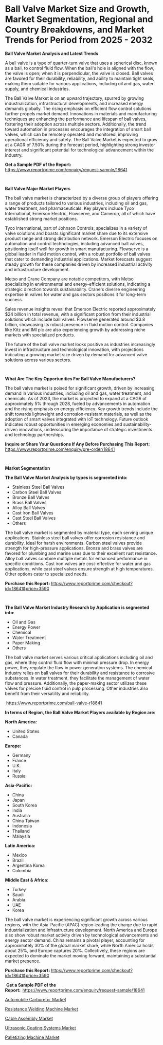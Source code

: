 <p><h1>Ball Valve Market Size and Growth, Market Segmentation, Regional and Country Breakdowns, and Market Trends for Period from 2025 -  2032</h1></p><p><strong>Ball Valve Market Analysis and Latest Trends</strong></p>
<p><p>A ball valve is a type of quarter-turn valve that uses a spherical disc, known as a ball, to control fluid flow. When the ball's hole is aligned with the flow, the valve is open; when it is perpendicular, the valve is closed. Ball valves are favored for their durability, reliability, and ability to maintain tight seals, making them suitable for various applications, including oil and gas, water supply, and chemical industries.</p><p>The Ball Valve Market is on an upward trajectory, spurred by growing industrialization, infrastructural developments, and increased energy demands globally. The rising emphasis on efficient flow control solutions further propels market demand. Innovations in materials and manufacturing techniques are enhancing the performance and lifespan of ball valves, fostering their adoption across multiple sectors. Additionally, the trend toward automation in processes encourages the integration of smart ball valves, which can be remotely operated and monitored, improving operational efficiency and safety. The Ball Valve Market is expected to grow at a CAGR of 7.50% during the forecast period, highlighting strong investor interest and significant potential for technological advancement within the industry.</p></p>
<p><strong>Get a Sample PDF of the Report:&nbsp;</strong> <a href="https://www.reportprime.com/enquiry/request-sample/18641?utm_campaign=16&utm_medium=2&utm_source=Github&utm_content=ia&utm_term=19032025&utm_id=ball-valve">https://www.reportprime.com/enquiry/request-sample/18641</a></p>
<p>&nbsp;</p>
<p><strong>Ball Valve Major Market Players</strong></p>
<p><p>The ball valve market is characterized by a diverse group of players offering a range of products tailored to various industries, including oil and gas, water treatment, and pharmaceuticals. Key players include Tyco International, Emerson Electric, Flowserve, and Cameron, all of which have established strong market positions.</p><p>Tyco International, part of Johnson Controls, specializes in a variety of valve solutions and boasts significant market share due to its extensive product range and strong distribution network. Emerson Electric focuses on automation and control technologies, including advanced ball valves, positioning itself well for growth in smart manufacturing. Flowserve is a global leader in fluid motion control, with a robust portfolio of ball valves that cater to demanding industrial applications. Market forecasts suggest steady growth for these companies driven by increased industrial activity and infrastructure development.</p><p>Metso and Crane Company are notable competitors, with Metso specializing in environmental and energy-efficient solutions, indicating a strategic direction towards sustainability. Crane's diverse engineering expertise in valves for water and gas sectors positions it for long-term success.</p><p>Sales revenue insights reveal that Emerson Electric reported approximately $24 billion in total revenue, with a significant portion from their industrial solutions which include ball valves. Flowserve generated around $3.8 billion, showcasing its robust presence in fluid motion control. Companies like Kitz and IMI plc are also experiencing growth by addressing niche markets with specialized products.</p><p>The future of the ball valve market looks positive as industries increasingly invest in infrastructure and technological innovation, with projections indicating a growing market size driven by demand for advanced valve solutions across various sectors.</p></p>
<p>&nbsp;</p>
<p><strong>What Are The Key Opportunities For Ball Valve Manufacturers?</strong></p>
<p><p>The ball valve market is poised for significant growth, driven by increasing demand in various industries, including oil and gas, water treatment, and chemicals. As of 2023, the market is projected to expand at a CAGR of approximately 5% through 2028, fueled by advancements in automation and the rising emphasis on energy efficiency. Key growth trends include the shift towards lightweight and corrosion-resistant materials, as well as the adoption of smart valves integrated with IoT technology. Future outlook indicates robust opportunities in emerging economies and sustainability-driven innovations, underscoring the importance of strategic investments and technology partnerships.</p></p>
<p><strong>Inquire or Share Your Questions If Any Before Purchasing This Report:</strong> <a href="https://www.reportprime.com/enquiry/pre-order/18641?utm_campaign=16&utm_medium=2&utm_source=Github&utm_content=ia&utm_term=19032025&utm_id=ball-valve">https://www.reportprime.com/enquiry/pre-order/18641</a></p>
<p>&nbsp;</p>
<p><strong>Market Segmentation</strong></p>
<p><strong>The Ball Valve Market Analysis by types is segmented into:</strong></p>
<p><ul><li>Stainless Steel Ball Valves</li><li>Carbon Steel Ball Valves</li><li>Bronze Ball Valves</li><li>Brass Ball Valves</li><li>Alloy Ball Valves</li><li>Cast Iron Ball Valves</li><li>Cast Steel Ball Valves</li><li>Others</li></ul></p>
<p><p>The ball valve market is segmented by material type, each serving unique applications. Stainless steel ball valves offer corrosion resistance and durability, ideal for harsh environments. Carbon steel valves provide strength for high-pressure applications. Bronze and brass valves are favored for plumbing and marine uses due to their excellent rust resistance. Alloy ball valves combine multiple metals for enhanced performance in specific conditions. Cast iron valves are cost-effective for water and gas applications, while cast steel valves ensure strength at high temperatures. Other options cater to specialized needs.</p></p>
<p><strong>Purchase this Report:&nbsp;</strong><a href="https://www.reportprime.com/checkout?id=18641&price=3590&utm_campaign=16&utm_medium=2&utm_source=Github&utm_content=ia&utm_term=19032025&utm_id=ball-valve">https://www.reportprime.com/checkout?id=18641&price=3590</a></p>
<p>&nbsp;</p>
<p><strong>The Ball Valve Market Industry Research by Application is segmented into:</strong></p>
<p><ul><li>Oil and Gas</li><li>Energy Power</li><li>Chemical</li><li>Water Treatment</li><li>Paper Making</li><li>Others</li></ul></p>
<p><p>The ball valve market serves various critical applications including oil and gas, where they control fluid flow with minimal pressure drop. In energy power, they regulate the flow in power generation systems. The chemical industry relies on ball valves for their durability and resistance to corrosive substances. In water treatment, they facilitate the management of water flow and pressure. Additionally, the paper-making sector utilizes these valves for precise fluid control in pulp processing. Other industries also benefit from their versatility and reliability.</p></p>
<p><a href="https://www.reportprime.com/ball-valve-r18641?utm_campaign=16&utm_medium=2&utm_source=Github&utm_content=ia&utm_term=19032025&utm_id=ball-valve">&nbsp;https://www.reportprime.com/ball-valve-r18641</a></p>
<p><strong>In terms of Region, the Ball Valve Market Players available by Region are:</strong></p>
<p>
    <p> <strong> North America: </strong>
        <ul>
            <li>United States</li>
            <li>Canada</li>
        </ul>
        </p> 
    <p> <strong> Europe: </strong>
        <ul>
            <li>Germany</li>
            <li>France</li>
            <li>U.K.</li>
            <li>Italy</li>
            <li>Russia</li>
        </ul>
        </p> 
    <p> <strong> Asia-Pacific: </strong>
        <ul>
            <li>China</li>
            <li>Japan</li>
            <li>South Korea</li>
            <li>India</li>
            <li>Australia</li>
            <li>China Taiwan</li>
            <li>Indonesia</li>
            <li>Thailand</li>
            <li>Malaysia</li>
        </ul>
        </p> 
    <p> <strong> Latin America: </strong>
        <ul>
            <li>Mexico</li>
            <li>Brazil</li>
            <li>Argentina Korea</li>
            <li>Colombia</li>
        </ul>
        </p> 
    <p> <strong> Middle East & Africa: </strong>
        <ul>
            <li>Turkey</li>
            <li>Saudi</li>
            <li>Arabia</li>
            <li>UAE</li>
            <li>Korea</li>
        </ul>
    </p>
    </p>
<p><p>The ball valve market is experiencing significant growth across various regions, with the Asia-Pacific (APAC) region leading the charge due to rapid industrialization and infrastructure development. North America and Europe also show robust market activity driven by technological advancements and energy sector demand. China remains a pivotal player, accounting for approximately 30% of the global market share, while North America holds about 25%, and Europe captures 20%. Collectively, these regions are expected to dominate the market moving forward, maintaining a substantial market presence.</p></p>
<p><strong>Purchase this Report: </strong><a href="https://www.reportprime.com/checkout?id=18641&price=3590&utm_campaign=16&utm_medium=2&utm_source=Github&utm_content=ia&utm_term=19032025&utm_id=ball-valve">https://www.reportprime.com/checkout?id=18641&price=3590</a></p>
<p>&nbsp;<strong>Get a Sample PDF of the Report:&nbsp;&nbsp;</strong><a href="https://www.reportprime.com/enquiry/request-sample/18641?utm_campaign=16&utm_medium=2&utm_source=Github&utm_content=ia&utm_term=19032025&utm_id=ball-valve">https://www.reportprime.com/enquiry/request-sample/18641</a></p>
<p><strong></strong></p>
<p><p><a href="https://github.com/gfellcincot4/Market-Research-Report-List-1/blob/main/automobile-carburetor-market.md?utm_campaign=16&utm_medium=2&utm_source=Github&utm_content=ia&utm_term=19032025&utm_id=ball-valve">Automobile Carburetor Market</a></p><p><a href="https://github.com/wraggfomath/Market-Research-Report-List-1/blob/main/resistance-welding-machine-market.md?utm_campaign=16&utm_medium=2&utm_source=Github&utm_content=ia&utm_term=19032025&utm_id=ball-valve">Resistance Welding Machine Market</a></p><p><a href="https://github.com/countpapajwp/Market-Research-Report-List-1/blob/main/cable-assembly-market.md?utm_campaign=16&utm_medium=2&utm_source=Github&utm_content=ia&utm_term=19032025&utm_id=ball-valve">Cable Assembly Market</a></p><p><a href="https://github.com/fallalenoswG/Market-Research-Report-List-1/blob/main/ultrasonic-coating-systems-market.md?utm_campaign=16&utm_medium=2&utm_source=Github&utm_content=ia&utm_term=19032025&utm_id=ball-valve">Ultrasonic Coating Systems Market</a></p><p><a href="https://github.com/haagarocapmj/Market-Research-Report-List-1/blob/main/palletizing-machine-market.md?utm_campaign=16&utm_medium=2&utm_source=Github&utm_content=ia&utm_term=19032025&utm_id=ball-valve">Palletizing Machine Market</a></p></p>